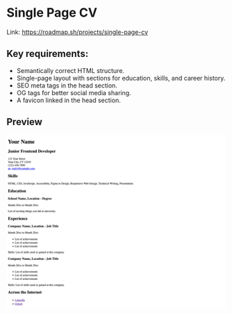 # Single Page CV

Link: https://roadmap.sh/projects/single-page-cv

## Key requirements:

- Semantically correct HTML structure.
- Single-page layout with sections for education, skills, and career history.
- SEO meta tags in the head section.
- OG tags for better social media sharing.
- A favicon linked in the head section.

## Preview

![Single Page CV](./1-single-page-cv.png)
